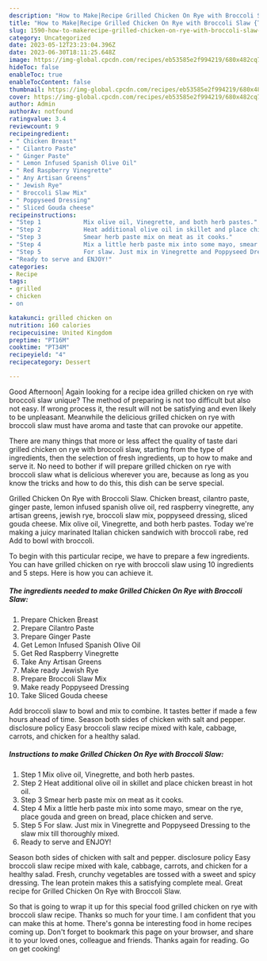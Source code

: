 ```yaml
---
description: "How to Make|Recipe Grilled Chicken On Rye with Broccoli Slaw {That is Delicious"
title: "How to Make|Recipe Grilled Chicken On Rye with Broccoli Slaw {That is Delicious"
slug: 1590-how-to-makerecipe-grilled-chicken-on-rye-with-broccoli-slaw-that-is-delicious
category: Uncategorized
date: 2023-05-12T23:23:04.396Z
date: 2023-06-30T18:11:25.648Z
image: https://img-global.cpcdn.com/recipes/eb53585e2f994219/680x482cq70/grilled-chicken-on-rye-with-broccoli-slaw-recipe-main-photo.jpg
hideToc: false
enableToc: true
enableTocContent: false
thumbnail: https://img-global.cpcdn.com/recipes/eb53585e2f994219/680x482cq70/grilled-chicken-on-rye-with-broccoli-slaw-recipe-main-photo.jpg
cover: https://img-global.cpcdn.com/recipes/eb53585e2f994219/680x482cq70/grilled-chicken-on-rye-with-broccoli-slaw-recipe-main-photo.jpg
author: Admin
authorAv: notfound
ratingvalue: 3.4
reviewcount: 9
recipeingredient:
- " Chicken Breast"
- " Cilantro Paste"
- " Ginger Paste"
- " Lemon Infused Spanish Olive Oil"
- " Red Raspberry Vinegrette"
- " Any Artisan Greens"
- " Jewish Rye"
- " Broccoli Slaw Mix"
- " Poppyseed Dressing"
- " Sliced Gouda cheese"
recipeinstructions:
- "Step 1            Mix olive oil, Vinegrette, and both herb pastes."
- "Step 2            Heat additional olive oil in skillet and place chicken breast in hot oil."
- "Step 3            Smear herb paste mix on meat as it cooks."
- "Step 4            Mix a little herb paste mix into some mayo, smear on the rye, place gouda and green on bread, place chicken and serve."
- "Step 5            For slaw. Just mix in Vinegrette and Poppyseed Dressing to the slaw mix till thoroughly mixed."
- "Ready to serve and ENJOY!"
categories:
- Recipe
tags:
- grilled
- chicken
- on

katakunci: grilled chicken on 
nutrition: 160 calories
recipecuisine: United Kingdom
preptime: "PT16M"
cooktime: "PT34M"
recipeyield: "4"
recipecategory: Dessert

---
```



Good Afternoon| Again looking for a recipe idea grilled chicken on rye with broccoli slaw unique? The method of preparing is not too difficult but also not easy. If wrong process it, the result will not be satisfying and even likely to be unpleasant. Meanwhile the delicious grilled chicken on rye with broccoli slaw must have aroma and taste that can provoke our appetite.






There are many things that more or less affect the quality of taste dari grilled chicken on rye with broccoli slaw, starting from the type of ingredients, then the selection of fresh ingredients, up to how to make and serve it. No need to bother if will prepare grilled chicken on rye with broccoli slaw what is delicious wherever you are, because as long as you know the tricks and how to do this, this dish can be serve  special.


Grilled Chicken On Rye with Broccoli Slaw. Chicken breast, cilantro paste, ginger paste, lemon infused spanish olive oil, red raspberry vinegrette, any artisan greens, jewish rye, broccoli slaw mix, poppyseed dressing, sliced gouda cheese. Mix olive oil, Vinegrette, and both herb pastes. Today we&#39;re making a juicy marinated Italian chicken sandwich with broccoli rabe, red Add to bowl with broccoli.


To begin with this particular recipe, we have to prepare a few ingredients. You can have grilled chicken on rye with broccoli slaw using 10 ingredients and 5 steps. Here is how you can achieve it.

<!--inarticleads1-->

##### The ingredients needed to make Grilled Chicken On Rye with Broccoli Slaw:

1. Prepare  Chicken Breast
1. Prepare  Cilantro Paste
1. Prepare  Ginger Paste
1. Get  Lemon Infused Spanish Olive Oil
1. Get  Red Raspberry Vinegrette
1. Take  Any Artisan Greens
1. Make ready  Jewish Rye
1. Prepare  Broccoli Slaw Mix
1. Make ready  Poppyseed Dressing
1. Take  Sliced Gouda cheese


Add broccoli slaw to bowl and mix to combine. It tastes better if made a few hours ahead of time. Season both sides of chicken with salt and pepper. disclosure policy Easy broccoli slaw recipe mixed with kale, cabbage, carrots, and chicken for a healthy salad. 

<!--inarticleads2-->

##### Instructions to make Grilled Chicken On Rye with Broccoli Slaw:

1. Step 1            Mix olive oil, Vinegrette, and both herb pastes.
1. Step 2            Heat additional olive oil in skillet and place chicken breast in hot oil.
1. Step 3            Smear herb paste mix on meat as it cooks.
1. Step 4            Mix a little herb paste mix into some mayo, smear on the rye, place gouda and green on bread, place chicken and serve.
1. Step 5            For slaw. Just mix in Vinegrette and Poppyseed Dressing to the slaw mix till thoroughly mixed.
1. Ready to serve and ENJOY!

Season both sides of chicken with salt and pepper. disclosure policy Easy broccoli slaw recipe mixed with kale, cabbage, carrots, and chicken for a healthy salad. Fresh, crunchy vegetables are tossed with a sweet and spicy dressing. The lean protein makes this a satisfying complete meal. Great recipe for Grilled Chicken On Rye with Broccoli Slaw. 

So that is going to wrap it up for this special food grilled chicken on rye with broccoli slaw recipe. Thanks so much for your time. I am confident that you can make this at home. There's gonna be interesting food in home recipes coming up. Don't forget to bookmark this page on your browser, and share it to your loved ones, colleague and friends. Thanks again for reading. Go on get cooking!

